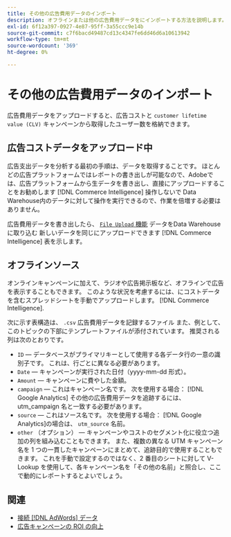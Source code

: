 ```yaml
---
title: その他の広告費用データのインポート
description: オフラインまたは他の広告費用データをにインポートする方法を説明します。 [!DNL Commerce Intelligence].
exl-id: 6f12a397-0927-4e87-95ff-3a55ccc9e14b
source-git-commit: c7f6bacd49487cd13c4347fe6dd46d6a10613942
workflow-type: tm+mt
source-wordcount: '369'
ht-degree: 0%

---
```


# その他の広告費用データのインポート

広告費用データをアップロードすると、広告コストと `customer lifetime value (CLV)` キャンペーンから取得したユーザー数を格納できます。

## 広告コストデータをアップロード中

広告支出データを分析する最初の手順は、データを取得することです。 ほとんどの広告プラットフォームではレポートの書き出しが可能なので、Adobeでは、広告プラットフォームから生データを書き出し、直接にアップロードすることをお勧めします [!DNL Commerce Intelligence] 操作しないで Data Warehouse内のデータに対して操作を実行できるので、作業を倍増する必要はありません。

広告費用データを書き出したら、 [`File Upload` 機能](../connecting-data/using-file-uploader.md) データをData Warehouseに取り込む 新しいデータを同じにアップロードできます [!DNL Commerce Intelligence] 表を示します。

## オフラインソース

オンラインキャンペーンに加えて、ラジオや広告掲示板など、オフラインで広告を表示することもできます。 このような状況を考慮するには、にコストデータを含むスプレッドシートを手動でアップロードします。 [!DNL Commerce Intelligence].

次に示す表構造は、 `.csv` 広告費用データを記録するファイル また、例として、このトピックの下部にテンプレートファイルが添付されています。 推奨される列は次のとおりです。

* `ID`  — データベースがプライマリキーとして使用する各データ行の一意の識別子です。 これは、行ごとに異なる必要があります。
* `Date`  — キャンペーンが実行された日付（yyyy-mm-dd 形式）。
* `Amount`  — キャンペーンに費やした金額。
* `campaign`  — これはキャンペーン名です。 次を使用する場合： [!DNL Google Analytics] その他の広告費用データを追跡するには、utm\_campaign 名と一致する必要があります。
* `source`  — これはソース名です。 次を使用する場合： [!DNL Google Analytics]の場合は、 `utm_source` 名前。
* `other` （オプション） — キャンペーンやコストのセグメント化に役立つ追加の列を組み込むこともできます。 また、複数の異なる UTM キャンペーン名を 1 つの一貫したキャンペーンにまとめて、追跡目的で使用することもできます。 これを手動で設定するのではなく、2 番目のシートに対して V-Lookup を使用して、各キャンペーン名を「その他の名前」と照合し、ここで動的にレポートするとよいでしょう。

## 関連

* [接続 [!DNL AdWords] データ](../integrations/google-adwords.md)
* [広告キャンペーンの ROI の向上](../../analysis/roi-ad-camp.md)
